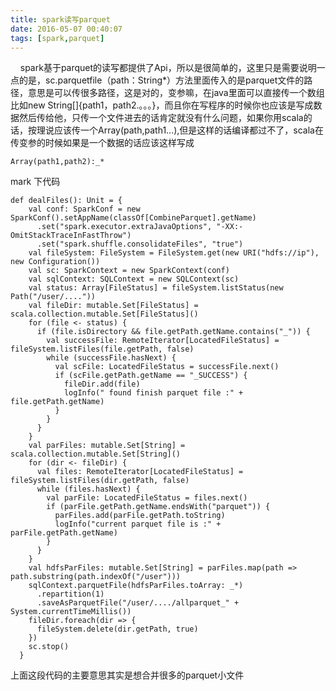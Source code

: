 ```yaml
---
title: spark读写parquet
date: 2016-05-07 00:40:07
tags: [spark,parquet]
---
```


&nbsp;&nbsp;&nbsp;&nbsp;spark基于parquet的读写都提供了Api，所以是很简单的，这里只是需要说明一点的是，sc.parquetfile（path：String*）方法里面传入的是parquet文件的路径，意思是可以传很多路径，这是对的，变参嘛，在java里面可以直接传一个数组比如new String[]{path1，path2.。。。}，而且你在写程序的时候你也应该是写成数据然后传给他，只传一个文件进去的话肯定就没有什么问题，如果你用scala的话，按理说应该传一个Array(path,path1...),但是这样的话编译都过不了，scala在传变参的时候如果是一个数据的话应该这样写成
```
Array(path1,path2):_*
```
<!--more-->

mark 下代码

```
def dealFiles(): Unit = {
    val conf: SparkConf = new SparkConf().setAppName(classOf[CombineParquet].getName)
      .set("spark.executor.extraJavaOptions", "-XX:-OmitStackTraceInFastThrow")
      .set("spark.shuffle.consolidateFiles", "true")
    val fileSystem: FileSystem = FileSystem.get(new URI("hdfs://ip"), new Configuration())
    val sc: SparkContext = new SparkContext(conf)
    val sqlContext: SQLContext = new SQLContext(sc)
    val status: Array[FileStatus] = fileSystem.listStatus(new Path("/user/...."))
    val fileDir: mutable.Set[FileStatus] = scala.collection.mutable.Set[FileStatus]()
    for (file <- status) {
      if (file.isDirectory && file.getPath.getName.contains("_")) {
        val successFile: RemoteIterator[LocatedFileStatus] = fileSystem.listFiles(file.getPath, false)
        while (successFile.hasNext) {
          val scFile: LocatedFileStatus = successFile.next()
          if (scFile.getPath.getName == "_SUCCESS") {
            fileDir.add(file)
            logInfo(" found finish parquet file :" + file.getPath.getName)
          }
        }
      }
    }
    val parFiles: mutable.Set[String] = scala.collection.mutable.Set[String]()
    for (dir <- fileDir) {
      val files: RemoteIterator[LocatedFileStatus] = fileSystem.listFiles(dir.getPath, false)
      while (files.hasNext) {
        val parFile: LocatedFileStatus = files.next()
        if (parFile.getPath.getName.endsWith("parquet")) {
          parFiles.add(parFile.getPath.toString)
          logInfo("current parquet file is :" + parFile.getPath.getName)
        }
      }
    }
    val hdfsParFiles: mutable.Set[String] = parFiles.map(path => path.substring(path.indexOf("/user")))
    sqlContext.parquetFile(hdfsParFiles.toArray: _*)
      .repartition(1)
      .saveAsParquetFile("/user/..../allparquet_" + System.currentTimeMillis())
    fileDir.foreach(dir => {
      fileSystem.delete(dir.getPath, true)
    })
    sc.stop()
  }
```

上面这段代码的主要意思其实是想合并很多的parquet小文件
